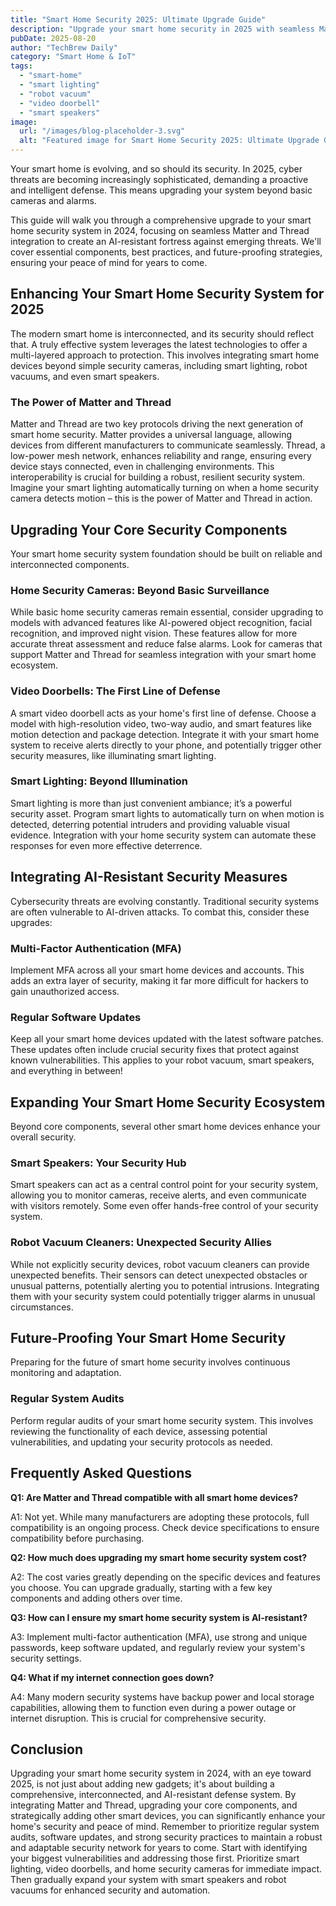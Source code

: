 ```yaml
---
title: "Smart Home Security 2025: Ultimate Upgrade Guide"
description: "Upgrade your smart home security in 2025 with seamless Matter & Thread integration. Enhance AI-resistant protection with smart lighting, robot vacuums, and video doorbells.  Get the complete guide now!"
pubDate: 2025-08-20
author: "TechBrew Daily"
category: "Smart Home & IoT"
tags:
  - "smart-home"
  - "smart lighting"
  - "robot vacuum"
  - "video doorbell"
  - "smart speakers"
image:
  url: "/images/blog-placeholder-3.svg"
  alt: "Featured image for Smart Home Security 2025: Ultimate Upgrade Guide"
---
```


Your smart home is evolving, and so should its security.  In 2025,  cyber threats are becoming increasingly sophisticated, demanding a proactive and intelligent defense.  This means upgrading your system beyond basic cameras and alarms.

This guide will walk you through a comprehensive upgrade to your smart home security system in 2024, focusing on seamless Matter and Thread integration to create an AI-resistant fortress against emerging threats.  We'll cover essential components,  best practices, and future-proofing strategies, ensuring your peace of mind for years to come.

## Enhancing Your Smart Home Security System for 2025

The modern smart home is interconnected, and its security should reflect that.  A truly effective system leverages the latest technologies to offer a multi-layered approach to protection. This involves integrating smart home devices beyond simple security cameras, including smart lighting, robot vacuums, and even smart speakers.

### The Power of Matter and Thread

Matter and Thread are two key protocols driving the next generation of smart home security.  Matter provides a universal language, allowing devices from different manufacturers to communicate seamlessly.  Thread, a low-power mesh network, enhances reliability and range, ensuring every device stays connected, even in challenging environments.  This interoperability is crucial for building a robust, resilient security system.  Imagine your smart lighting automatically turning on when a home security camera detects motion – this is the power of Matter and Thread in action.

##  Upgrading Your Core Security Components

Your smart home security system foundation should be built on reliable and interconnected components.

###  Home Security Cameras: Beyond Basic Surveillance

While basic home security cameras remain essential, consider upgrading to models with advanced features like AI-powered object recognition, facial recognition, and improved night vision.  These features allow for more accurate threat assessment and reduce false alarms.  Look for cameras that support Matter and Thread for seamless integration with your smart home ecosystem.

### Video Doorbells: The First Line of Defense

A smart video doorbell acts as your home's first line of defense.  Choose a model with high-resolution video, two-way audio, and smart features like motion detection and package detection.  Integrate it with your smart home system to receive alerts directly to your phone, and potentially trigger other security measures, like illuminating smart lighting.

### Smart Lighting: Beyond Illumination

Smart lighting is more than just convenient ambiance; it’s a powerful security asset.  Program smart lights to automatically turn on when motion is detected, deterring potential intruders and providing valuable visual evidence.  Integration with your home security system can automate these responses for even more effective deterrence.


##  Integrating AI-Resistant Security Measures

Cybersecurity threats are evolving constantly.  Traditional security systems are often vulnerable to AI-driven attacks. To combat this, consider these upgrades:

###  Multi-Factor Authentication (MFA)

Implement MFA across all your smart home devices and accounts.  This adds an extra layer of security, making it far more difficult for hackers to gain unauthorized access.

###  Regular Software Updates

Keep all your smart home devices updated with the latest software patches.  These updates often include crucial security fixes that protect against known vulnerabilities.  This applies to your robot vacuum, smart speakers, and everything in between!


##  Expanding Your Smart Home Security Ecosystem

Beyond core components, several other smart home devices enhance your overall security.

### Smart Speakers: Your Security Hub

Smart speakers can act as a central control point for your security system, allowing you to monitor cameras, receive alerts, and even communicate with visitors remotely.  Some even offer hands-free control of your security system.

### Robot Vacuum Cleaners: Unexpected Security Allies

While not explicitly security devices, robot vacuum cleaners can provide unexpected benefits.  Their sensors can detect unexpected obstacles or unusual patterns, potentially alerting you to potential intrusions.  Integrating them with your security system could potentially trigger alarms in unusual circumstances.

##  Future-Proofing Your Smart Home Security

Preparing for the future of smart home security involves continuous monitoring and adaptation.

###  Regular System Audits

Perform regular audits of your smart home security system.  This involves reviewing the functionality of each device, assessing potential vulnerabilities, and updating your security protocols as needed.


## Frequently Asked Questions

**Q1:  Are Matter and Thread compatible with all smart home devices?**

A1: Not yet.  While many manufacturers are adopting these protocols, full compatibility is an ongoing process.  Check device specifications to ensure compatibility before purchasing.

**Q2: How much does upgrading my smart home security system cost?**

A2: The cost varies greatly depending on the specific devices and features you choose.  You can upgrade gradually, starting with a few key components and adding others over time.

**Q3: How can I ensure my smart home security system is AI-resistant?**

A3: Implement multi-factor authentication (MFA), use strong and unique passwords, keep software updated, and regularly review your system's security settings.

**Q4:  What if my internet connection goes down?**

A4: Many modern security systems have backup power and local storage capabilities, allowing them to function even during a power outage or internet disruption.  This is crucial for comprehensive security.


## Conclusion

Upgrading your smart home security system in 2024, with an eye toward 2025, is not just about adding new gadgets; it's about building a comprehensive, interconnected, and AI-resistant defense system. By integrating Matter and Thread, upgrading your core components, and strategically adding other smart devices, you can significantly enhance your home's security and peace of mind.  Remember to prioritize regular system audits, software updates, and strong security practices to maintain a robust and adaptable security network for years to come.  Start with identifying your biggest vulnerabilities and addressing those first.  Prioritize smart lighting, video doorbells, and home security cameras for immediate impact. Then gradually expand your system with smart speakers and robot vacuums for enhanced security and automation.